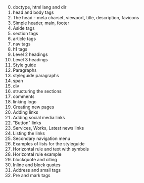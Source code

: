 0. doctype, html lang and dir
1. head and body tags
2. The head - meta charset, viewport, title, description, favicons
3. Simple header, main, footer
4. Aside tags
5. section tags
6. article tags
7. nav tags
8. h1 tags
9. Level 2 headings
10. Level 3 headings
11. Style guide
12. Paragraphs
13. styleguide paragraphs
14. span
15. div
16. structuring the sections
17. comments
18. linking logo
19. Creating new pages
20. Adding links
21. Adding social media links
22. "Button" links
23. Services, Works, Latest news links
24. Listing the links
25. Secondary navigation menu
26. Examples of lists for the styleguide
27. Horizontal rule and text with symbols
28. Horizontal rule example
29. blockquote and citing
30. Inline and block quotes
31. Address and small tags
32. Pre and mark tags
